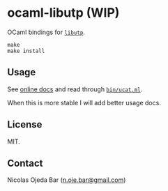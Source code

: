 # ocaml-libutp (WIP)

OCaml bindings for [`libutp`](https://github.com/bittorrent/libutp).

```
make
make install
```

## Usage

See [online docs](https://nojb.github.io/ocaml-libutp) and read through
[`bin/ucat.ml`](https://github.com/nojb/ocaml-libutp/blob/master/bin/ucat.ml).

When this is more stable I will add better usage docs.

## License

MIT.

## Contact

Nicolas Ojeda Bar (<n.oje.bar@gmail.com>)
